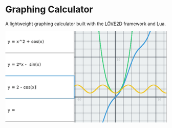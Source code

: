 # Graphing Calculator

A lightweight graphing calculator built with the [LÖVE2D](https://love2d.org) framework and Lua.

![graphing calculator example](https://github.com/Arturoo0/GraphingCalculator/blob/master/img/calculator.png?raw=true)
